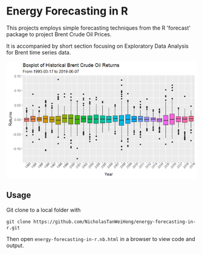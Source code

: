 # Energy Forecasting in R

This projects employs simple forecasting techniques from the R 'forecast' package to project Brent Crude Oil Prices.

It is accompanied by short section focusing on Exploratory Data Analysis for Brent time series data.

<p align="center">
  <img src="https://github.com/NicholasTanWeiHong/energy-forecasting-in-r/blob/master/images/energy-forecasting-in-r.png?raw=true" alt="Boxplots"/>
</p>

## Usage

Git clone to a local folder with

```
git clone https://github.com/NicholasTanWeiHong/energy-forecasting-in-r.git
```

Then open ```energy-forecasting-in-r.nb.html``` in a browser to view code and output.